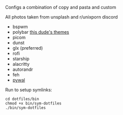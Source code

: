 Configs a combination of copy and pasta and custom

All photos taken from unsplash and r/unixporn discord

- bspwm
- polybar [this dude's themes](https://github.com/adi1090x/polybar-themes)
- picom
- dunst
- glx (preferred)
- rofi
- starship
- alacritty
- autorandr
- feh
- [pywal](https://github.com/dylanaraps/pywal)

Run to setup symlinks:
```shell
cd dotfiles/bin
chmod +x bin/sym-dotfiles
./bin/sym-dotfiles
```
